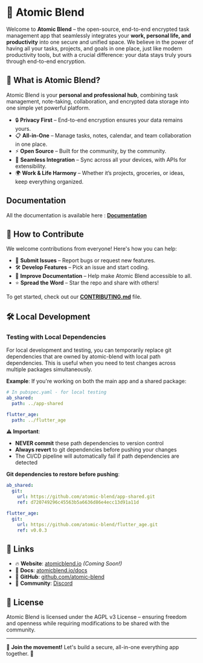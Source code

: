 # 🌟 Atomic Blend

Welcome to **Atomic Blend** – the open-source, end-to-end encrypted task management app that seamlessly integrates your **work, personal life, and productivity** into one secure and unified space. We believe in the power of having all your tasks, projects, and goals in one place, just like modern productivity tools, but with a crucial difference: your data stays truly yours through end-to-end encryption.

## 🚀 What is Atomic Blend?
Atomic Blend is your **personal and professional hub**, combining task management, note-taking, collaboration, and encrypted data storage into one simple yet powerful platform.

- 🔒 **Privacy First** – End-to-end encryption ensures your data remains yours.
- 📋 **All-in-One** – Manage tasks, notes, calendar, and team collaboration in one place.
- ⚡ **Open Source** – Built for the community, by the community.
- 🔗 **Seamless Integration** – Sync across all your devices, with APIs for extensibility.
- 🌍 **Work & Life Harmony** – Whether it’s projects, groceries, or ideas, keep everything organized.

## Documentation

All the documentation is available here : **[Documentation](https://atomic-blend.gitbook.io/docs)**

## 🤝 How to Contribute
We welcome contributions from everyone! Here's how you can help:
- 🚀 **Submit Issues** – Report bugs or request new features.
- 🛠️ **Develop Features** – Pick an issue and start coding.
- 📖 **Improve Documentation** – Help make Atomic Blend accessible to all.
- ⭐ **Spread the Word** – Star the repo and share with others!

To get started, check out our **[CONTRIBUTING.md](./CONTRIBUTING.md)** file.

## 🛠️ Local Development

### Testing with Local Dependencies

For local development and testing, you can temporarily replace git dependencies that are owned by atomic-blend with local path dependencies. This is useful when you need to test changes across multiple packages simultaneously.

**Example**: If you're working on both the main app and a shared package:

```yaml
# In pubspec.yaml - for local testing
ab_shared:
  path: ../app-shared

flutter_age:
  path: ../flutter_age
```

**⚠️ Important**: 
- **NEVER commit** these path dependencies to version control
- **Always revert** to git dependencies before pushing your changes
- The CI/CD pipeline will automatically fail if path dependencies are detected

**Git dependencies to restore before pushing**:
```yaml
ab_shared:
  git:
    url: https://github.com/atomic-blend/app-shared.git
    ref: d720749296c45563b5a6636d86e4ecc13d91a11d

flutter_age:
  git:
    url: https://github.com/atomic-blend/flutter_age.git
    ref: v0.0.3
```

## 🔗 Links
- 🔥 **Website**: [atomicblend.io](https://atomicblend.io) *(Coming Soon!)*  
- 📜 **Docs**: [atomicblend.io/docs](https://atomic-blend.gitbook.io/docs) 
- 🐙 **GitHub**: [github.com/atomic-blend](https://github.com/atomic-blend)  
- 💬 **Community**: [Discord](https://discord.gg/uVK5Ekqne8)  

## 📜 License
Atomic Blend is licensed under the AGPL v3 License – ensuring freedom and openness while requiring modifications to be shared with the community.

---

👥 **Join the movement!** Let's build a secure, all-in-one everything app together. 🚀 
